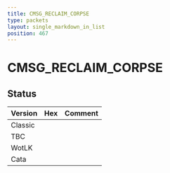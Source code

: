 ```yaml
---
title: CMSG_RECLAIM_CORPSE
type: packets
layout: single_markdown_in_list
position: 467
---
```


# CMSG_RECLAIM_CORPSE

## Status

Version | Hex | Comment
---------- | ---------- | ---------- 
Classic |  |  
TBC |  |  
WotLK |  |  
Cata |  |  

